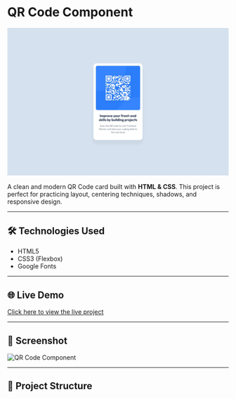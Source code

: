 # QR Code Component

![Preview](./images/desktop-design.jpg)

A clean and modern QR Code card built with **HTML & CSS**. This project is perfect for practicing layout, centering techniques, shadows, and responsive design.

---

## 🛠️ Technologies Used

- HTML5  
- CSS3 (Flexbox)
- Google Fonts

---

## 🌐 Live Demo

[Click here to view the live project](https://your-live-site-link.com)

---

## 📸 Screenshot

![QR Code Component](./preview.jpg)

---

## 📂 Project Structure

